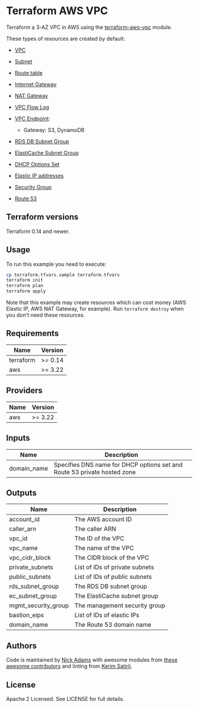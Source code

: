 # Terraform AWS VPC

Terraform a 3-AZ VPC in AWS using the [terraform-aws-vpc](https://github.com/terraform-aws-modules/terraform-aws-vpc) module.

These types of resources are created by default:

* [VPC](https://docs.aws.amazon.com/vpc/latest/userguide/what-is-amazon-vpc.html)
* [Subnet](https://docs.aws.amazon.com/vpc/latest/userguide/VPC_Subnets.html)
* [Route table](https://docs.aws.amazon.com/vpc/latest/userguide/VPC_Route_Tables.html)
* [Internet Gateway](https://docs.aws.amazon.com/vpc/latest/userguide/VPC_Internet_Gateway.html)
* [NAT Gateway](https://docs.aws.amazon.com/vpc/latest/userguide/vpc-nat-gateway.html)
* [VPC Flow Log](https://docs.aws.amazon.com/vpc/latest/userguide/flow-logs.html)
* [VPC Endpoint](https://docs.aws.amazon.com/vpc/latest/userguide/vpce-gateway.html):
  * Gateway: S3, DynamoDB

* [RDS DB Subnet Group](https://docs.aws.amazon.com/AmazonRDS/latest/UserGuide/USER_VPC.WorkingWithRDSInstanceinaVPC.html#USER_VPC.Subnets)
* [ElastiCache Subnet Group](https://docs.aws.amazon.com/AmazonElastiCache/latest/red-ug/SubnetGroups.html)
* [DHCP Options Set](https://docs.aws.amazon.com/vpc/latest/userguide/VPC_DHCP_Options.html)
* [Elastic IP addresses](https://docs.aws.amazon.com/AWSEC2/latest/UserGuide/elastic-ip-addresses-eip.html)
* [Security Group](https://docs.aws.amazon.com/vpc/latest/userguide/VPC_SecurityGroups.html)
* [Route 53](https://docs.aws.amazon.com/Route53/latest/DeveloperGuide/hosted-zones-private.html)

## Terraform versions

Terraform 0.14 and newer.

## Usage

To run this example you need to execute:

```bash
cp terraform.tfvars.sample terraform.tfvars
terraform init
terraform plan
terraform apply
```

Note that this example may create resources which can cost money (AWS Elastic IP, AWS NAT Gateway, for example). Run `terraform destroy` when you don't need these resources.

## Requirements

| Name | Version |
|------|---------|
| terraform | >= 0.14 |
| aws | >= 3.22 |

## Providers

| Name | Version |
|------|---------|
| aws | >= 3.22 |

## Inputs

| Name | Description |
|------|-------------|
| domain\_name | Specifies DNS name for DHCP options set and Route 53 private hosted zone |

## Outputs

| Name | Description |
|------|-------------|
| account\_id | The AWS account ID |
| caller\_arn | The caller ARN |
| vpc\_id | The ID of the VPC |
| vpc\_name | The name of the VPC |
| vpc\_cidr\_block | The CIDR block of the VPC |
| private\_subnets | List of IDs of private subnets |
| public\_subnets | List of IDs of public subnets |
| rds\_subnet\_group | The RDS DB subnet group |
| ec\_subnet\_group | The ElastiCache subnet group |
| mgmt\_security\_group | The management security group |
| bastion\_eips | List of IDs of elastic IPs |
| domain\_name | The Route 53 domain name |

## Authors

Code is maintained by [Nick Adams](https://github.com/nickkadams) with awesome modules from [these awesome contributors](https://github.com/terraform-aws-modules/terraform-aws-vpc/graphs/contributors) and linting from [Kerim Satirli](https://github.com/ksatirli/code-quality-for-terraform).

## License

Apache 2 Licensed. See LICENSE for full details.
